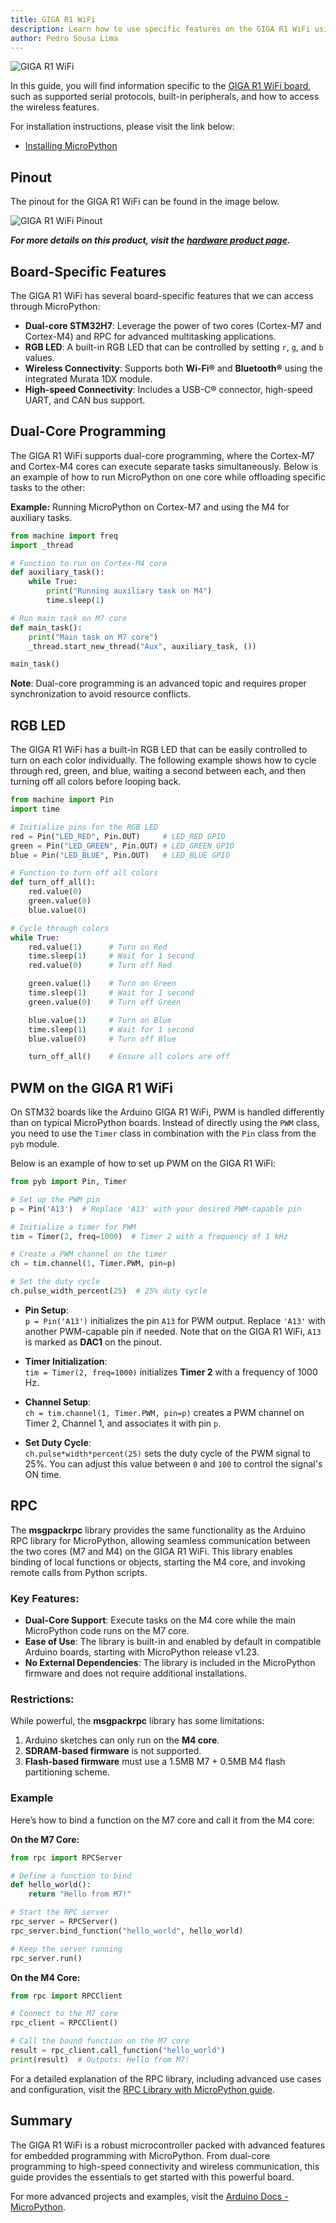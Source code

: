 ```yaml
---
title: GIGA R1 WiFi
description: Learn how to use specific features on the GIGA R1 WiFi using MicroPython
author: Pedro Sousa Lima
---
```


![GIGA R1 WiFi](./assets/giga-r1.png)

In this guide, you will find information specific to the [GIGA R1 WiFi board](https://store.arduino.cc/products/giga-r1-wifi), such as supported serial protocols, built-in peripherals, and how to access the wireless features.

For installation instructions, please visit the link below:  
- [Installing MicroPython](https://labs.arduino.cc/en/labs/micropython-installer)

## Pinout

The pinout for the GIGA R1 WiFi can be found in the image below.

![GIGA R1 WiFi Pinout](./assets/ABX00063-pinout.png)

***For more details on this product, visit the [hardware product page](/hardware/giga-r1-wifi/).***

## Board-Specific Features

The GIGA R1 WiFi has several board-specific features that we can access through MicroPython:

- **Dual-core STM32H7**: Leverage the power of two cores (Cortex-M7 and Cortex-M4) and RPC for advanced multitasking applications.
- **RGB LED**: A built-in RGB LED that can be controlled by setting `r`, `g`, and `b` values.
- **Wireless Connectivity**: Supports both **Wi-Fi®** and **Bluetooth®** using the integrated Murata 1DX module.
- **High-speed Connectivity**: Includes a USB-C® connector, high-speed UART, and CAN bus support.

## Dual-Core Programming

The GIGA R1 WiFi supports dual-core programming, where the Cortex-M7 and Cortex-M4 cores can execute separate tasks simultaneously. Below is an example of how to run MicroPython on one core while offloading specific tasks to the other:

**Example:** Running MicroPython on Cortex-M7 and using the M4 for auxiliary tasks.  

```python
from machine import freq
import _thread

# Function to run on Cortex-M4 core
def auxiliary_task():
    while True:
        print("Running auxiliary task on M4")
        time.sleep(1)

# Run main task on M7 core
def main_task():
    print("Main task on M7 core")
    _thread.start_new_thread("Aux", auxiliary_task, ())

main_task()
```

**Note**: Dual-core programming is an advanced topic and requires proper synchronization to avoid resource conflicts.

## RGB LED

The GIGA R1 WiFi has a built-in RGB LED that can be easily controlled to turn on each color individually. The following example shows how to cycle through red, green, and blue, waiting a second between each, and then turning off all colors before looping back.

```python
from machine import Pin
import time

# Initialize pins for the RGB LED
red = Pin("LED_RED", Pin.OUT)     # LED_RED GPIO
green = Pin("LED_GREEN", Pin.OUT) # LED_GREEN GPIO
blue = Pin("LED_BLUE", Pin.OUT)   # LED_BLUE GPIO

# Function to turn off all colors
def turn_off_all():
    red.value(0)
    green.value(0)
    blue.value(0)

# Cycle through colors
while True:
    red.value(1)      # Turn on Red
    time.sleep(1)     # Wait for 1 second
    red.value(0)      # Turn off Red

    green.value(1)    # Turn on Green
    time.sleep(1)     # Wait for 1 second
    green.value(0)    # Turn off Green

    blue.value(1)     # Turn on Blue
    time.sleep(1)     # Wait for 1 second
    blue.value(0)     # Turn off Blue

    turn_off_all()    # Ensure all colors are off
```


## PWM on the GIGA R1 WiFi

On STM32 boards like the Arduino GIGA R1 WiFi, PWM is handled differently than on typical MicroPython boards. Instead of directly using the `PWM` class, you need to use the `Timer` class in combination with the `Pin` class from the `pyb` module.

Below is an example of how to set up PWM on the GIGA R1 WiFi:

```python
from pyb import Pin, Timer

# Set up the PWM pin
p = Pin('A13')  # Replace 'A13' with your desired PWM-capable pin

# Initialize a timer for PWM
tim = Timer(2, freq=1000)  # Timer 2 with a frequency of 1 kHz

# Create a PWM channel on the timer
ch = tim.channel(1, Timer.PWM, pin=p)

# Set the duty cycle
ch.pulse_width_percent(25)  # 25% duty cycle
```

- **Pin Setup**:  
   `p = Pin('A13')` initializes the pin `A13` for PWM output. Replace `'A13'` with another PWM-capable pin if needed. Note that on the GIGA R1 WiFi, `A13` is marked as **DAC1** on the pinout.

- **Timer Initialization**:  
   `tim = Timer(2, freq=1000)` initializes **Timer 2** with a frequency of 1000 Hz.

- **Channel Setup**:  
   `ch = tim.channel(1, Timer.PWM, pin=p)` creates a PWM channel on Timer 2, Channel 1, and associates it with pin `p`.

- **Set Duty Cycle**:  
   `ch.pulse*width*percent(25)` sets the duty cycle of the PWM signal to 25%. You can adjust this value between `0` and `100` to control the signal's ON time.


## RPC

The **msgpackrpc** library provides the same functionality as the Arduino RPC library for MicroPython, allowing seamless communication between the two cores (M7 and M4) on the GIGA R1 WiFi. This library enables binding of local functions or objects, starting the M4 core, and invoking remote calls from Python scripts.

### Key Features:
- **Dual-Core Support**: Execute tasks on the M4 core while the main MicroPython code runs on the M7 core.
- **Ease of Use**: The library is built-in and enabled by default in compatible Arduino boards, starting with MicroPython release v1.23.
- **No External Dependencies**: The library is included in the MicroPython firmware and does not require additional installations.


### Restrictions:

While powerful, the **msgpackrpc** library has some limitations:
1. Arduino sketches can only run on the **M4 core**.
2. **SDRAM-based firmware** is not supported.
3. **Flash-based firmware** must use a 1.5MB M7 + 0.5MB M4 flash partitioning scheme.


### Example

Here’s how to bind a function on the M7 core and call it from the M4 core:

**On the M7 Core:**

```python
from rpc import RPCServer

# Define a function to bind
def hello_world():
    return "Hello from M7!"

# Start the RPC server
rpc_server = RPCServer()
rpc_server.bind_function("hello_world", hello_world)

# Keep the server running
rpc_server.run()
```

**On the M4 Core:**

```python
from rpc import RPCClient

# Connect to the M7 core
rpc_client = RPCClient()

# Call the bound function on the M7 core
result = rpc_client.call_function("hello_world")
print(result)  # Outputs: Hello from M7!
```

For a detailed explanation of the RPC library, including advanced use cases and configuration, visit the [RPC Library with MicroPython guide](https://docs.arduino.cc/tutorials/giga-r1-wifi/giga-dual-core/#using-the-rpc-library-with-micropython).

## Summary

The GIGA R1 WiFi is a robust microcontroller packed with advanced features for embedded programming with MicroPython. From dual-core programming to high-speed connectivity and wireless communication, this guide provides the essentials to get started with this powerful board.

For more advanced projects and examples, visit the [Arduino Docs - MicroPython](https://docs.arduino.cc/micropython/).
